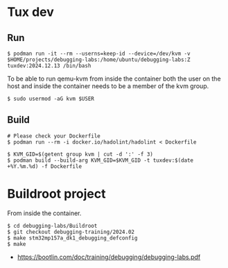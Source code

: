 # Tux dev

## Run

```
$ podman run -it --rm --userns=keep-id --device=/dev/kvm -v $HOME/projects/debugging-labs:/home/ubuntu/debugging-labs:Z tuxdev:2024.12.13 /bin/bash
```

To be able to run qemu-kvm from inside the container both the user on the host and inside the container needs to be a member of the kvm group.

```
$ sudo usermod -aG kvm $USER
```

## Build

```
# Please check your Dockerfile
$ podman run --rm -i docker.io/hadolint/hadolint < Dockerfile

$ KVM_GID=$(getent group kvm | cut -d ':' -f 3)
$ podman build --build-arg KVM_GID=$KVM_GID -t tuxdev:$(date +%Y.%m.%d) -f Dockerfile
```

# Buildroot project

From inside the container.

```
$ cd debugging-labs/Buildroot
$ git checkout debugging-training/2024.02
$ make stm32mp157a_dk1_debugging_defconfig
$ make
```

 - https://bootlin.com/doc/training/debugging/debugging-labs.pdf